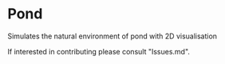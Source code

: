 # Pond
Simulates the natural environment of pond with 2D visualisation

If interested in contributing please consult "Issues.md".